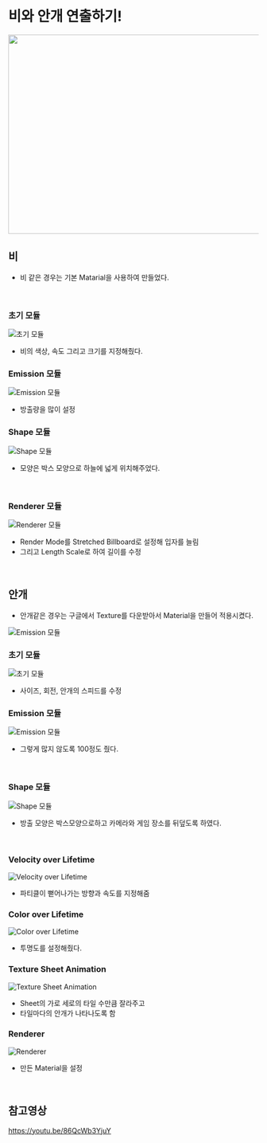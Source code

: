 비와 안개 연출하기!
========


<img src="https://postfiles.pstatic.net/MjAyMjA3MTFfMjI1/MDAxNjU3NTQ1NDA4MjA3.qK0qUMu-ijNoQDJgZl5yGxk_cNx9Lny_Wtyg1VKrJNgg.PWNWzpUw4N9MCYPuU2phwscfnaokV6FKln1x2bGEgIQg.GIF.rnlgus1126/Fog_Rain.gif?type=w773" width="600" height="400" />

비
-----
- 비 같은 경우는 기본 Matarial을 사용하여 만들었다.

​

### 초기 모듈
![초기 모듈](https://postfiles.pstatic.net/MjAyMjA3MTFfMzYg/MDAxNjU3NTQyMTQwMjQy.b6rVYpRkjOhnhGQKw6CrKr7bVWfCARzEsGY09oEFLLcg.jWpUdT8gw5L0niI0E54pp3l7A_We4lOr3TFduyT0ke8g.PNG.rnlgus1126/image.png?type=w773)
- 비의 색상, 속도 그리고 크기를 지정해줬다.



### Emission 모듈

![Emission 모듈](https://postfiles.pstatic.net/MjAyMjA3MTFfMTIx/MDAxNjU3NTQyMjkxMzU4.y4sw7-jSfHa-VKZNTLUOJhn7tjAZ3kJ5HxmxcZvAVJ0g.tIJ1D0Or3DNHxYwA4AoNUa9SkyEerqMZyLfAsvt6tFYg.PNG.rnlgus1126/image.png?type=w773)
- 방출량을 많이 설정



### Shape 모듈
![Shape 모듈](https://postfiles.pstatic.net/MjAyMjA3MTFfOTcg/MDAxNjU3NTQyMzI2NjQ3.y2gkQiVlv_1c1aolVxDCQhlPutrb0UKvAjSK96ul6vQg.DM1kbJHWJJCIuQ_hdZNRPddbvjFNQsT2LputARM5ejgg.PNG.rnlgus1126/image.png?type=w773)

- 모양은 박스 모양으로 하늘에 넓게 위치해주었다.

​
### Renderer 모듈
![Renderer 모듈](https://postfiles.pstatic.net/MjAyMjA3MTFfNDEg/MDAxNjU3NTQyNDQ5NjY3.94AzqdJBIK2oqoDkiJzo0rgpC7TMwmQg1acwggsPpSUg.bUxyWhQNoW4QHdNISKfAFqT3XrdadVOmP68cVLFTNXAg.PNG.rnlgus1126/image.png?type=w773)
- Render Mode를 Stretched Billboard로 설정해 입자를 늘림
- 그리고 Length Scale로 하여 길이를 수정

​



안개
------
- 안개같은 경우는 구글에서 Texture를 다운받아서 Material을 만들어 적용시켰다.

![Emission 모듈](https://postfiles.pstatic.net/MjAyMjA3MTFfNzMg/MDAxNjU3NTQyODY5NDkz.gWzB9v0wrMCxJ6Edx8yxUi7pLqFQSr9A6y8HVRTJCVEg.dKAquSODareeUWZQRPI9L2_XAH3yMr9iapiSZI-FffQg.PNG.rnlgus1126/image.png?type=w773)

### 초기 모듈

![초기 모듈](https://postfiles.pstatic.net/MjAyMjA3MTFfMjM2/MDAxNjU3NTQyODk4ODUy.xTcAGZ-zZY_9Q-qGYI1yE1JZ_OWZjl2GY8pvcNIJ8uAg.NAL504DVrW6IY5Es5L0jJhucamR-LlDu56f_T4-eUIAg.PNG.rnlgus1126/image.png?type=w773)
- 사이즈, 회전, 안개의 스피드를 수정


### Emission 모듈
![Emission 모듈](https://postfiles.pstatic.net/MjAyMjA3MTFfMjkx/MDAxNjU3NTQyOTk4MjI4.kL8FXnPEkUq8MZ_yNcjaqkV7sTRWH2gzbmclpt3JJ8gg.HNI-S3sHfn4lyd6O7QgWNjbX49jbXrgtpjm6E_k3orcg.PNG.rnlgus1126/image.png?type=w773)
- 그렇게 많지 않도록 100정도 줬다.

​
### Shape 모듈
![Shape 모듈](https://postfiles.pstatic.net/MjAyMjA3MTFfNTEg/MDAxNjU3NTQzMDI2MTk3.4qdkHlLE_U1VTuG423PXnVTOlh1VM_cQoj15LeYPVfgg.8lDE7cT70dtHkfUK2toiDvPvuEOYkzfNtRPiIl3f2GIg.PNG.rnlgus1126/image.png?type=w773)

- 방출 모양은 박스모양으로하고 카메라와 게임 장소를 뒤덮도록 하였다.

​
### Velocity over Lifetime

![Velocity over Lifetime](https://postfiles.pstatic.net/MjAyMjA3MTFfMjMz/MDAxNjU3NTQzMTY4NTkw._iRw1x9aAwUHUrhtahbxaiDlM9aHB5TikpK4peFi_Yog.Dru6NLhDRU_n7B7q7wAPj_mFlrJs0uOaELyY0iouxksg.PNG.rnlgus1126/image.png?type=w773)
- 파티클이 뻗어나가는 방향과 속도를 지정해줌


### Color over Lifetime
![Color over Lifetime](https://postfiles.pstatic.net/MjAyMjA3MTFfNCAg/MDAxNjU3NTQzMjM1MzA2.9bzmvw6BbmEbsc09bpgNcepWkCghsrj_ENZ0-djFXXEg.dpuMBbQvd1oDZP4igwEopTKMWcacSgGDz1pRpV8foqog.PNG.rnlgus1126/image.png?type=w773)

- 투명도를 설정해줬다.


### Texture Sheet Animation
![Texture Sheet Animation](https://postfiles.pstatic.net/MjAyMjA3MTFfMTQ2/MDAxNjU3NTQzMjc0ODQw.fuXVcza4UdpE_hqp4RyniVs6iQZOnWcaTdnhVcQlSZYg.VcsgIsggK3FxCtF_6Gp6NScapVcnT13xMPy1d4q1oI8g.PNG.rnlgus1126/image.png?type=w773)

- Sheet의 가로 세로의 타일 수만큼 잘라주고 
- 타일마다의 안개가 나타나도록 함


### Renderer
![Renderer](3)

- 만든 Material을 설정

​

참고영상
---------
https://youtu.be/86QcWb3YjuY
